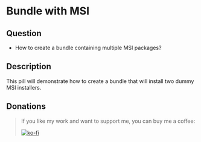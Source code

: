 # Bundle with MSI

## Question

- How to create a bundle containing multiple MSI packages?

## Description

This pill will demonstrate how to create a bundle that will install two dummy MSI installers.

## Donations

> If you like my work and want to support me, you can buy me a coffee:
>
> [![ko-fi](https://www.ko-fi.com/img/githubbutton_sm.svg)](https://ko-fi.com/Y8Y62EZ8H)

